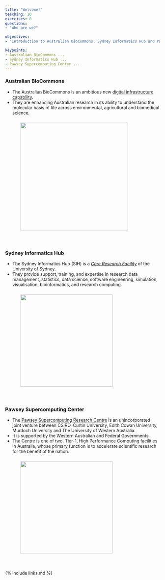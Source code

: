 ```yaml
---
title: "Welcome!"
teaching: 10
exercises: 0
questions:
- "Who are we?"

objectives:
- "Introduction to Australian BioCommons, Sydney Informatics Hub and Pawsey Supercomputing center"

keypoints:
- Australian BioCommons ...
- Sydney Informatics Hub ...
- Pawsey Supercomputing Center ...
---
```


### Australian BioCommons
- The Australian BioCommons is an ambitious new [digital infrastructure capability](https://www.biocommons.org.au/).
- They are enhancing Australian research in its ability to understand the molecular basis of life across environmental, agricultural and biomedical science.

<figure>
  <img src="{{ page.root }}/fig/Australian_Biocommons.png" style="margin:10px;height:350px"/>
  </figure><br>

### Sydney Informatics Hub
- The Sydney Informatics Hub (SIH) is a _[Core Research Facility](https://sydney.edu.au/research/facilities.html)_ of the University of Sydney.
- They provide support, training, and expertise in research data management, statistics, data science, software engineering, simulation, visualisation, bioinformatics, and research computing.

<figure>
  <img src="{{ page.root }}/fig/SIH.png" style="margin:10px;height:300px"/>
  </figure><br>


### Pawsey Supercomputing Center
- The [Pawsey Supercomputing Research Centre](https://pawsey.org.au/) is an unincorporated joint venture between CSIRO, Curtin University, Edith Cowan University, Murdoch University and The University of Western Australia.
- It is supported by the Western Australian and Federal Governments.
- The Centre is one of two, Tier-1, High Performance Computing facilities in Australia, whose primary function is to accelerate scientific research for the benefit of the nation.

<figure>
  <img src="{{ page.root }}/fig/Pawsey_supercomputing_center.png" style="margin:10px;height:300px"/>
  </figure><br>




{% include links.md %}
